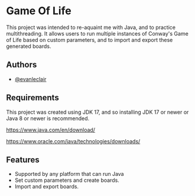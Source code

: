 
# Game Of Life

This project was intended to re-aquaint me with Java, and to practice multithreading.
It allows users to run multiple instances of Conway's Game of Life based on custom parameters, and to import and export these generated boards. 


## Authors

- [@evanleclair](https://github.com/Evandleclair)





## Requirements

This project was created using JDK 17, and so installing JDK 17 or newer or Java 8 or newer is recommended. 

https://www.java.com/en/download/

https://www.oracle.com/java/technologies/downloads/

## Features

- Supported by any platform that can run Java
- Set custom parameters and create boards.
- Import and export boards.
